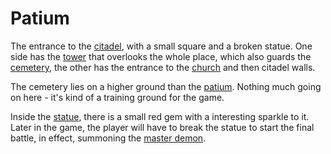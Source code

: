 Patium
======

The entrance to the [citadel](citadel.md), with a small square
and a broken statue. One side has the [tower](tower.md) that 
overlooks the whole place, which also guards the 
[cemetery](cemetery.md), the other has the entrance to the 
[church](church.md) and then citadel walls.

The cemetery lies on a higher ground than the 
[patium](patium.md). Nothing much going on here - it's kind of
a training ground for the game.

Inside the [statue](statue.md), there is a small red gem 
with a interesting sparkle to it. Later in the game, the 
player will have to break the statue to start the final 
battle, in effect, summoning the [master demon](master-demon.md).
